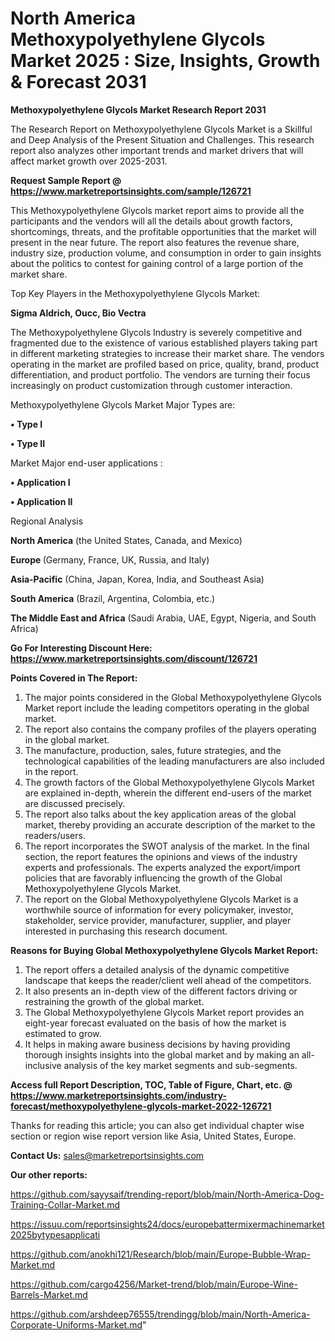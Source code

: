 # North America Methoxypolyethylene Glycols Market 2025 : Size, Insights, Growth & Forecast 2031

<strong>Methoxypolyethylene Glycols Market Research Report 2031</strong>

The Research Report on Methoxypolyethylene Glycols Market is a Skillful and Deep Analysis of the Present Situation and Challenges. This research report also analyzes other important trends and market drivers that will affect market growth over 2025-2031.

<strong>Request Sample Report @ <a href=https://www.marketreportsinsights.com/sample/126721>https://www.marketreportsinsights.com/sample/126721</a></strong>

This Methoxypolyethylene Glycols market report aims to provide all the participants and the vendors will all the details about growth factors, shortcomings, threats, and the profitable opportunities that the market will present in the near future. The report also features the revenue share, industry size, production volume, and consumption in order to gain insights about the politics to contest for gaining control of a large portion of the market share.

Top Key Players in the Methoxypolyethylene Glycols Market:

<strong>Sigma Aldrich, Oucc, Bio Vectra</strong>

The Methoxypolyethylene Glycols Industry is severely competitive and fragmented due to the existence of various established players taking part in different marketing strategies to increase their market share. The vendors operating in the market are profiled based on price, quality, brand, product differentiation, and product portfolio. The vendors are turning their focus increasingly on product customization through customer interaction.

Methoxypolyethylene Glycols Market Major Types are:

<strong>• Type I

• Type II</strong>

Market Major end-user applications :

<strong>• Application I

• Application II</strong>

Regional Analysis

</u><strong><b>North America</b></strong> (the United States, Canada, and Mexico)

<strong><b>Europe </b></strong>(Germany, France, UK, Russia, and Italy)

<strong><b>Asia-Pacific</b></strong> (China, Japan, Korea, India, and Southeast Asia)

<strong><b>South America</b></strong> (Brazil, Argentina, Colombia, etc.)

<strong><b>The Middle East and Africa</b></strong> (Saudi Arabia, UAE, Egypt, Nigeria, and South Africa)

<strong>Go For Interesting Discount Here: <a href=https://www.marketreportsinsights.com/discount/126721>https://www.marketreportsinsights.com/discount/126721</a></strong>

<strong>Points Covered in The Report:</strong>
<ol>
  <li>The major points considered in the Global Methoxypolyethylene Glycols Market report include the leading competitors operating in the global market.</li>
  <li>The report also contains the company profiles of the players operating in the global market.</li>
  <li>The manufacture, production, sales, future strategies, and the technological capabilities of the leading manufacturers are also included in the report.</li>
  <li>The growth factors of the Global Methoxypolyethylene Glycols Market are explained in-depth, wherein the different end-users of the market are discussed precisely.</li>
  <li>The report also talks about the key application areas of the global market, thereby providing an accurate description of the market to the readers/users.</li>
  <li>The report incorporates the SWOT analysis of the market. In the final section, the report features the opinions and views of the industry experts and professionals. The experts analyzed the export/import policies that are favorably influencing the growth of the Global Methoxypolyethylene Glycols Market.</li>
  <li>The report on the Global Methoxypolyethylene Glycols Market is a worthwhile source of information for every policymaker, investor, stakeholder, service provider, manufacturer, supplier, and player interested in purchasing this research document.</li>
</ol>
<strong>Reasons for Buying Global Methoxypolyethylene Glycols Market Report:</strong>

<ol>
  <li>The report offers a detailed analysis of the dynamic competitive landscape that keeps the reader/client well ahead of the competitors.</li>
  <li>It also presents an in-depth view of the different factors driving or restraining the growth of the global market.</li>
  <li>The Global Methoxypolyethylene Glycols Market report provides an eight-year forecast evaluated on the basis of how the market is estimated to grow.</li>
  <li>It helps in making aware business decisions by having providing thorough insights insights into the global market and by making an all-inclusive analysis of the key market segments and sub-segments.</li>
</ol>
<strong>Access full Report Description, TOC, Table of Figure, Chart, etc. @ <a href=https://www.marketreportsinsights.com/industry-forecast/methoxypolyethylene-glycols-market-2022-126721>https://www.marketreportsinsights.com/industry-forecast/methoxypolyethylene-glycols-market-2022-126721</a></strong>


Thanks for reading this article; you can also get individual chapter wise section or region wise report version like Asia, United States, Europe.

<strong>Contact Us:</strong>
sales@marketreportsinsights.com

<strong>Our other reports:</strong>

<a href=https://github.com/sayysaif/trending-report/blob/main/North-America-Dog-Training-Collar-Market.md>https://github.com/sayysaif/trending-report/blob/main/North-America-Dog-Training-Collar-Market.md</a>

<a href=https://issuu.com/reportsinsights24/docs/europebattermixermachinemarket2025bytypesapplicati>https://issuu.com/reportsinsights24/docs/europebattermixermachinemarket2025bytypesapplicati</a>

<a href=https://github.com/anokhi121/Research/blob/main/Europe-Bubble-Wrap-Market.md>https://github.com/anokhi121/Research/blob/main/Europe-Bubble-Wrap-Market.md</a>

<a href=https://github.com/cargo4256/Market-trend/blob/main/Europe-Wine-Barrels-Market.md>https://github.com/cargo4256/Market-trend/blob/main/Europe-Wine-Barrels-Market.md</a>

<a href=https://github.com/arshdeep76555/trendingg/blob/main/North-America-Corporate-Uniforms-Market.md>https://github.com/arshdeep76555/trendingg/blob/main/North-America-Corporate-Uniforms-Market.md</a>"

